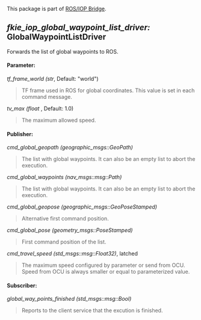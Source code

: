 This package is part of [ROS/IOP Bridge](https://github.com/fkie/iop_core/blob/master/README.md).


## _fkie_iop_global_waypoint_list_driver:_ GlobalWaypointListDriver

Forwards the list of global waypoints to ROS.

#### Parameter:

_tf_frame_world (str_, Default: "world")

> TF frame used in ROS for global coordinates. This value is set in each command message.

_tv_max (float_ , Default: 1.0)

> The maximum allowed speed.

#### Publisher:

_cmd_global_geopath (geographic_msgs::GeoPath)_

> The list with global waypoints. It can also be an empty list to abort the execution.

_cmd_global_waypoints (nav_msgs::msg::Path)_

> The list with global waypoints. It can also be an empty list to abort the execution.

_cmd_global_geopose (geographic_msgs::GeoPoseStamped)_

> Alternative first command position.

_cmd_global_pose (geometry_msgs::PoseStamped)_

> First command position of the list.

_cmd_travel_speed (std_msgs::msg::Float32)_, latched

> The maximum speed configured by parameter or send from OCU. Speed from OCU is always smaller or equal to parameterized value.

#### Subscriber:

_global_way_points_finished (std_msgs::msg::Bool)_

> Reports to the client service that the excution is finished.

